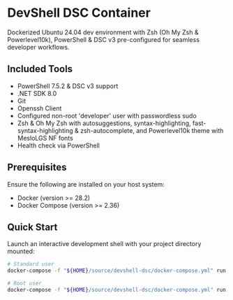 # DevShell DSC Container

Dockerized Ubuntu 24.04 dev environment with Zsh (Oh My Zsh & Powerlevel10k), PowerShell & DSC v3 pre-configured for seamless developer workflows.

## Included Tools

- PowerShell 7.5.2 & DSC v3 support
- .NET SDK 8.0
- Git
- Openssh Client
- Configured non-root 'developer' user with passwordless sudo
- Zsh & Oh My Zsh with autosuggestions, syntax-highlighting, fast-syntax-highlighting & zsh-autocomplete, and Powerlevel10k theme with MesloLGS NF fonts
- Health check via PowerShell

## Prerequisites

Ensure the following are installed on your host system:

- Docker (version >= 28.2)
- Docker Compose (version >= 2.36)

## Quick Start

Launch an interactive development shell with your project directory mounted:

```bash
# Standard user
docker-compose -f "${HOME}/source/devshell-dsc/docker-compose.yml" run --rm dev

# Root user
docker-compose -f "${HOME}/source/devshell-dsc/docker-compose.yml" run --rm --user root dev
```
